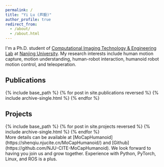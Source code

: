 ```yaml
---
permalink: /
title: "Yi Lu (芦毅)"
author_profile: true
redirect_from: 
  - /about/
  - /about.html
---
```


I'm a Ph.D. student of [Computational Imaging Technology & Engineering Lab](https://cite.nju.edu.cn) at [Nanjing University](https://www.nju.edu.cn/en/). My research interests include human motion capture, motion understanding, human-robot interaction, humanoid robot motion control, and teleoperation.  

<section id="publications">
  <h2>Publications</h2>
  {% include base_path %}
  {% for post in site.publications reversed %}
    {% include archive-single.html %}
  {% endfor %}
</section>  


<section id="projects">
  <h2>Projects</h2>
  {% include base_path %}
  {% for post in site.projects reversed %}
    {% include archive-single.html %}
  {% endfor %}
</section>
More details can be available at [MoCapHumanoid](https://shenqiu.njucite.cn/MoCapHumanoid/) and [Github](https://github.com/NJU-CITE-MoCapHumanoid). We look forward to having you join us and grow together. Experience with Python, PyTorch, Linux, and ROS is a plus.

<!-- [Robot Teleoperation](https://github.com/YeeLou/Robot-Teleoperation) -->
